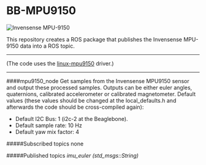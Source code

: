 BB-MPU9150
===========

![Invensense MPU-9150](http://www.drotek.fr/shop/185-431-large_dm/mpu9150-ic.jpg)

This repository creates a ROS package that publishes the Invensense MPU-9150 data into a ROS topic.

----

(The code uses the [linux-mpu9150](https://github.com/Pansenti/linux-mpu9150) driver.)

---


####mpu9150_node
Get samples from the Invensense MPU9150 sensor and output these processed samples. Outputs can be either euler angles, quaternions, calibrated accelerometer or calibrated magnetometer.
Default values (these values should be changed at the local_defaults.h and afterwards the code should be cross-compiled again):
* Default I2C Bus: 1 (i2c-2 at the Beaglebone).
* Default sample rate: 10 Hz
* Default yaw mix factor: 4

#####Subscribed topics
none

#####Published topics
*imu_euler (std_msgs::String)*







